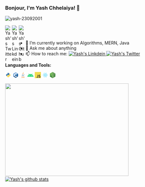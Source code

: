 ### Bonjour, I'm Yash Chhelaiya! 👋
<p align="left"> <img src="https://komarev.com/ghpvc/?username=yash-23092001&label=Views&color=blueviolet&style=plastic" alt="yash-23092001" /> </p>

<a href="https://x.com/YChhelaiya">
  <img align="left" alt="Yash's Twitter" width="22px" src="https://cdn.jsdelivr.net/npm/simple-icons@v3/icons/twitter.svg" />
</a>
<a href="https://www.linkedin.com/in/yash-chhelaiya/">
  <img align="left" alt="Yash's Linkdein" width="22px" src="https://cdn.jsdelivr.net/npm/simple-icons@v3/icons/linkedin.svg" />
</a>
<a href="https://github.com/yash-23092001">
  <img align="left" alt="Yash's Github" width="22px" src="https://cdn.jsdelivr.net/npm/simple-icons@v3/icons/github.svg" />
</a>

<!-- a normal html comment -->
<br/>
<br/>

<!-- - 🔭 I’m currently working on MERN --> 
- 🌱 I’m currently working on Algorithms, MERN, Java
- 💬 Ask me about anything
- 📫 How to reach me: <a href="https://www.linkedin.com/in/yash-chhelaiya/">
  <img alt="Yash's Linkdein" width="80px" src="https://img.shields.io/badge/LinkedIn-0077B5?style=for-the-badge&logo=linkedin&logoColor=white" />
</a>   <a href="https://x.com/YChhelaiya">
  <img alt="Yash's Twitter" width="22px" src="https://cdn.jsdelivr.net/npm/simple-icons@v3/icons/twitter.svg" />
</a>

<!--  - 😄 Pronouns: He/Him -->
<!-- - ⚡ Fun fact: ... -->


**Languages and Tools:**  

<code><img height="20" src="https://raw.githubusercontent.com/github/explore/80688e429a7d4ef2fca1e82350fe8e3517d3494d/topics/python/python.png"></code>
<code><img height="20" src="https://raw.githubusercontent.com/github/explore/80688e429a7d4ef2fca1e82350fe8e3517d3494d/topics/c/c.png"></code>
<code><img height="20" src="https://raw.githubusercontent.com/github/explore/80688e429a7d4ef2fca1e82350fe8e3517d3494d/topics/java/java.png"></code>
<code><img height="20" src="https://raw.githubusercontent.com/github/explore/80688e429a7d4ef2fca1e82350fe8e3517d3494d/topics/android/android.png"></code>
<code><img height="20" src="https://raw.githubusercontent.com/github/explore/80688e429a7d4ef2fca1e82350fe8e3517d3494d/topics/javascript/javascript.png"></code>
<code><img height="20" src="https://raw.githubusercontent.com/github/explore/80688e429a7d4ef2fca1e82350fe8e3517d3494d/topics/react/react.png"></code>
<code><img height="20" src="https://raw.githubusercontent.com/github/explore/80688e429a7d4ef2fca1e82350fe8e3517d3494d/topics/nodejs/nodejs.png"></code>    

<a href="https://github.com/yash-23092001">
  <img height="300" width="400" align="center" src="https://github-readme-stats.vercel.app/api/top-langs/?username=yash-23092001&theme=great-gatsby&layout=compact&langs_count=10" />
</a>
<a href="https://github.com/yash-23092001">
 <img height="350" width="450" align="center" src="https://github-readme-stats.vercel.app/api?username=yash-23092001&show_icons=true&theme=great-gatsby&line_height=27" alt="Yash's github stats"/>
</a>

